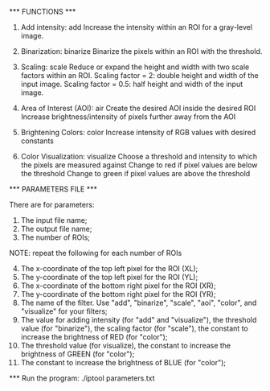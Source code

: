 


*** FUNCTIONS ***

1. Add intensity: add
Increase the intensity within an ROI for a gray-level image.

2. Binarization: binarize
Binarize the pixels within an ROI with the threshold.

3. Scaling: scale
Reduce or expand the height and width with two scale factors within an ROI.
Scaling factor = 2: double height and width of the input image.
Scaling factor = 0.5: half height and width of the input image.

4. Area of Interest (AOI): air
Create the desired AOI inside the desired ROI
Increase brightness/intensity of pixels further away from the AOI

5. Brightening Colors: color
Increase intensity of RGB values with desired constants

6. Color Visualization: visualize
Choose a threshold and intensity to which the pixels are measured against
Change to red if pixel values are below the threshold
Change to green if pixel values are above the threshold



*** PARAMETERS FILE ***

There are for parameters:
1. The input file name;
2. The output file name;
3. The number of ROIs; 

NOTE: repeat the following for each number of ROIs 

4. The x-coordinate of the top left pixel for the ROI 		(XL);
5. The y-coordinate of the top left pixel for the ROI		(YL);
6. The x-coordinate of the bottom right pixel for the ROI 	(XR);
7. The y-coordinate of the bottom right pixel for the ROI	(YR);
8. The name of the filter. Use "add", "binarize", "scale", "aoi", "color", and "visualize" for your filters;
9. The value for adding intensity (for "add" and "visualize"), the threshold value (for "binarize"), the scaling factor (for "scale"), the constant to increase the brightness of RED (for "color");
10. The threshold value (for visualize), the constant to increase the brightness of GREEN (for "color");
11. The constant to increase the brightness of BLUE (for "color");


*** Run the program: ./iptool parameters.txt
